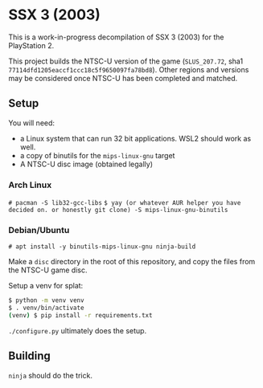 # SSX 3 (2003)

This is a work-in-progress decompilation of SSX 3 (2003) for the PlayStation 2.

This project builds the NTSC-U version of the game (`SLUS_207.72`, sha1 `77114dfd1205eaccf1ccc18c5f9650097fa78bd8`). Other regions and versions may be considered once NTSC-U has been completed and matched.

## Setup

You will need:

- a Linux system that can run 32 bit applications. WSL2 should work as well.
- a copy of binutils for the `mips-linux-gnu` target
- A NTSC-U disc image (obtained legally)

### Arch Linux

`# pacman -S lib32-gcc-libs`
`$ yay (or whatever AUR helper you have decided on. or honestly git clone) -S mips-linux-gnu-binutils`

### Debian/Ubuntu

`# apt install -y binutils-mips-linux-gnu ninja-build`

Make a `disc` directory in the root of this repository, and copy the files from the NTSC-U game disc.

Setup a venv for splat:

```bash
$ python -m venv venv
$ . venv/bin/activate
(venv) $ pip install -r requirements.txt
```

`./configure.py` ultimately does the setup.

## Building

`ninja` should do the trick.

